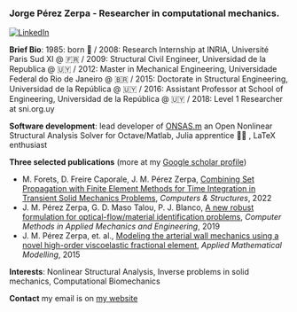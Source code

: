 ### Jorge Pérez Zerpa - Researcher in computational mechanics.

<a href="https://www.linkedin.com/in/jorgejmpz//" target="_blank"><img alt="LinkedIn" src="https://img.shields.io/badge/linkedin-%230077B5.svg?&style=for-the-badge&logo=linkedin&logoColor=white" /></a>

**Brief Bio**: 1985: born 👶 / 2008: Research Internship at INRIA, Université Paris Sud XI @ 🇫🇷 / 2009: Structural Civil Engineer, Universidad de la Republica @ 🇺🇾 / 2012: Master in Mechanical Engineering, Universidade Federal do Rio de Janeiro @ 🇧🇷 / 2015: Doctorate in Structural Engineering, Universidad de la República @ 🇺🇾 / 2016: Assistant Professor at School of Engineering, Universidad de la República @ 🇺🇾 / 2018: Level 1 Researcher at sni.org.uy

**Software development**: lead developer of [ONSAS.m](https://github.com/ONSAS/ONSAS.m/) an Open Nonlinear Structural Analysis Solver for Octave/Matlab, Julia apprentice 👨‍🎓 , LaTeX enthusiast

**Three selected publications** (more at my [Google scholar profile](https://scholar.google.com.uy/citations?user=Qb476KIAAAAJ&hl=en))
 - M. Forets, D. Freire Caporale, J. M. Pérez Zerpa, [Combining Set Propagation with Finite Element Methods for Time Integration in Transient Solid Mechanics Problems](https://www.sciencedirect.com/science/article/abs/pii/S0045794921002212), _Computers & Structures_, 2022
 - J. M. Pérez Zerpa, G. D. Maso Talou, P. J. Blanco, [A new robust formulation for optical-flow/material identification problems](https://www.sciencedirect.com/science/article/abs/pii/S0045782519302099), _Computer Methods in Applied Mechanics and Engineering_, 2019
 - J. M. Pérez Zerpa, et. al., [Modeling the arterial wall mechanics using a novel high-order viscoelastic fractional element](https://www.sciencedirect.com/science/article/pii/S0307904X15002577), _Applied Mathematical Modelling_, 2015

**Interests**:  Nonlinear Structural Analysis, Inverse problems in solid mechanics, Computational Biomechanics

**Contact** my email is on [my website](https://www.fing.edu.uy/~jorgepz/)

